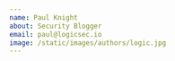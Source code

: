 ```yaml
---
name: Paul Knight
about: Security Blogger
email: paul@logicsec.io
image: /static/images/authors/logic.jpg
---
```

